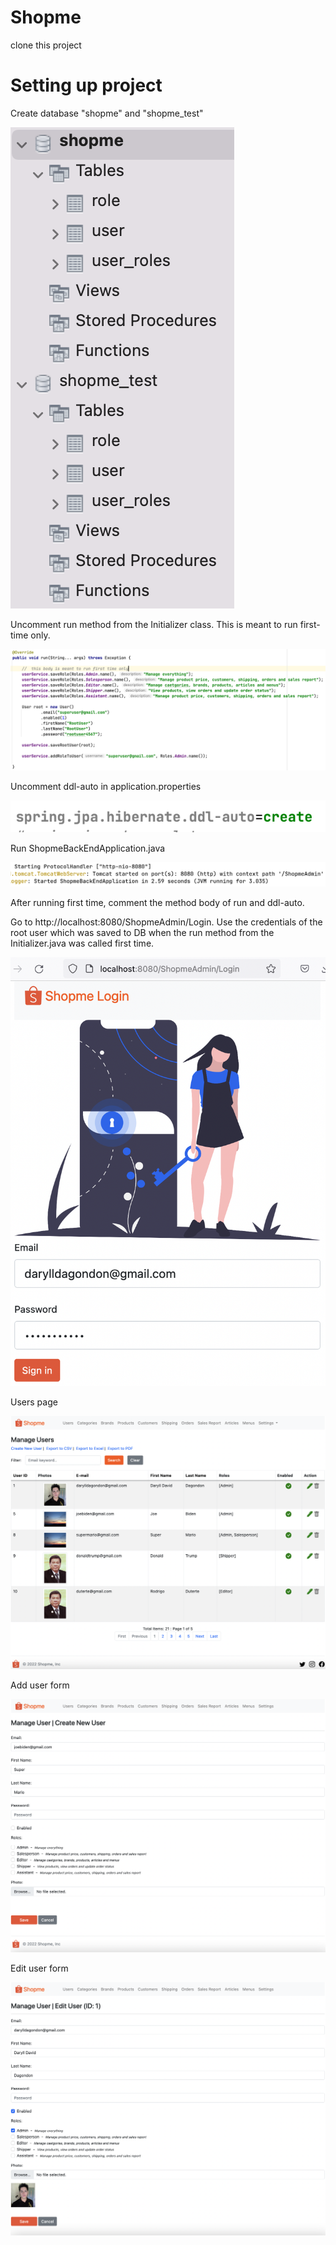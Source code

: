 # Shopme
clone this project

# Setting up project

Create database "shopme" and "shopme_test"

![Initializer](https://raw.githubusercontent.com/raymond-tiongco/shopme/daryll-shopme/ShopmeWebParent/ShopmeBackEnd/guides/database.png)

Uncomment run method from the Initializer class. This is meant to run first-time only.

![Initializer](https://raw.githubusercontent.com/raymond-tiongco/shopme/daryll-shopme/ShopmeWebParent/ShopmeBackEnd/guides/initializer.png)

Uncomment ddl-auto in application.properties

![Initializer](https://raw.githubusercontent.com/raymond-tiongco/shopme/daryll-shopme/ShopmeWebParent/ShopmeBackEnd/guides/ddl-auto.png)

Run ShopmeBackEndApplication.java

![Initializer](https://raw.githubusercontent.com/raymond-tiongco/shopme/daryll-shopme/ShopmeWebParent/ShopmeBackEnd/guides/console.png)

After running first time, comment the method body of run and ddl-auto.

Go to http://localhost:8080/ShopmeAdmin/Login. Use the credentials of the root user which was saved to DB 
when the run method from the Initializer.java was called first time.

![Initializer](https://raw.githubusercontent.com/raymond-tiongco/shopme/daryll-shopme/ShopmeWebParent/ShopmeBackEnd/guides/login.png)

Users page

![Initializer](https://raw.githubusercontent.com/raymond-tiongco/shopme/daryll-shopme/ShopmeWebParent/ShopmeBackEnd/guides/users.png)

Add user form

![Initializer](https://raw.githubusercontent.com/raymond-tiongco/shopme/daryll-shopme/ShopmeWebParent/ShopmeBackEnd/guides/create-users.png)

Edit user form

![Initializer](https://raw.githubusercontent.com/raymond-tiongco/shopme/daryll-shopme/ShopmeWebParent/ShopmeBackEnd/guides/edit-user.png)

